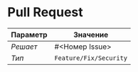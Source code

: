<!-- Если я долго не отвечаю на ваш коммит, пишите в Телеграм @AlexXanderGrib -->

# Pull Request

<!-- Описание -->

| **Параметр** | **Значение**           |
| ------------ | ---------------------- |
| _Решает_     | #<Номер Issue>         |
| _Тип_        | `Feature/Fix/Security` |
